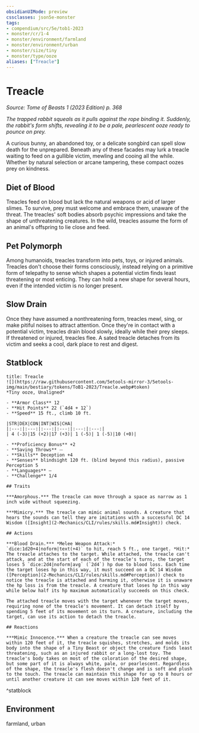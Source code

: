 ```yaml
---
obsidianUIMode: preview
cssclasses: json5e-monster
tags:
- compendium/src/5e/tob1-2023
- monster/cr/1-4
- monster/environment/farmland
- monster/environment/urban
- monster/size/tiny
- monster/type/ooze
aliases: ["Treacle"]
---
```

# Treacle
*Source: Tome of Beasts 1 (2023 Edition) p. 368*  

*The trapped rabbit squeals as it pulls against the rope binding it. Suddenly, the rabbit's form shifts, revealing it to be a pale, pearlescent ooze ready to pounce on prey.*

A curious bunny, an abandoned toy, or a delicate songbird can spell slow death for the unprepared. Beneath any of these facades may lurk a treacle waiting to feed on a gullible victim, mewling and cooing all the while. Whether by natural selection or arcane tampering, these compact oozes prey on kindness.

## Diet of Blood

Treacles feed on blood but lack the natural weapons or acid of larger slimes. To survive, prey must welcome and embrace them, unaware of the threat. The treacles' soft bodies absorb psychic impressions and take the shape of unthreatening creatures. In the wild, treacles assume the form of an animal's offspring to lie close and feed.

## Pet Polymorph

Among humanoids, treacles transform into pets, toys, or injured animals. Treacles don't choose their forms consciously, instead relying on a primitive form of telepathy to sense which shapes a potential victim finds least threatening or most enticing. They can hold a new shape for several hours, even if the intended victim is no longer present.

## Slow Drain

Once they have assumed a nonthreatening form, treacles mewl, sing, or make pitiful noises to attract attention. Once they're in contact with a potential victim, treacles drain blood slowly, ideally while their prey sleeps. If threatened or injured, treacles flee. A sated treacle detaches from its victim and seeks a cool, dark place to rest and digest.

## Statblock

```ad-statblock
title: Treacle
![](https://raw.githubusercontent.com/5etools-mirror-3/5etools-img/main/bestiary/tokens/ToB1-2023/Treacle.webp#token)
*Tiny ooze, Unaligned*

- **Armor Class** 12
- **Hit Points** 22 (`4d4 + 12`)
- **Speed** 15 ft., climb 10 ft.

|STR|DEX|CON|INT|WIS|CHA|
|:---:|:---:|:---:|:---:|:---:|:---:|
| 4 (-3)|15 (+2)|17 (+3)| 1 (-5)| 1 (-5)|10 (+0)|

- **Proficiency Bonus** +2
- **Saving Throws** ⏤
- **Skills** Deception +4
- **Senses** blindsight 120 ft. (blind beyond this radius), passive Perception 5
- **Languages** —
- **Challenge** 1/4

## Traits

***Amorphous.*** The treacle can move through a space as narrow as 1 inch wide without squeezing.

***Mimicry.*** The treacle can mimic animal sounds. A creature that hears the sounds can tell they are imitations with a successful DC 14 Wisdom ([Insight](2-Mechanics/CLI/rules/skills.md#Insight)) check.

## Actions

***Blood Drain.*** *Melee Weapon Attack:* `dice:1d20+4|noform|text(+4)` to hit, reach 5 ft., one target. *Hit:* The treacle attaches to the target. While attached, the treacle can't attack, and at the start of each of the treacle's turns, the target loses 5 `dice:2d4|noform|avg` (`2d4`) hp due to blood loss. Each time the target loses hp in this way, it must succeed on a DC 14 Wisdom ([Perception](2-Mechanics/CLI/rules/skills.md#Perception)) check to notice the treacle is attached and harming it, otherwise it is unaware the hp loss is from the treacle. A creature that loses hp in this way while below half its hp maximum automatically succeeds on this check.

The attached treacle moves with the target whenever the target moves, requiring none of the treacle's movement. It can detach itself by spending 5 feet of its movement on its turn. A creature, including the target, can use its action to detach the treacle.

## Reactions

***Mimic Innocence.*** When a creature the treacle can see moves within 120 feet of it, the treacle squishes, stretches, and molds its body into the shape of a Tiny Beast or object the creature finds least threatening, such as an injured rabbit or a long-lost toy. The treacle's body takes on most of the coloration of the desired shape, but some part of it is always white, pale, or pearlescent. Regardless of the shape, the treacle's flesh doesn't change and is soft and plush to the touch. The treacle can maintain this shape for up to 8 hours or until another creature it can see moves within 120 feet of it.
```
^statblock

## Environment

farmland, urban